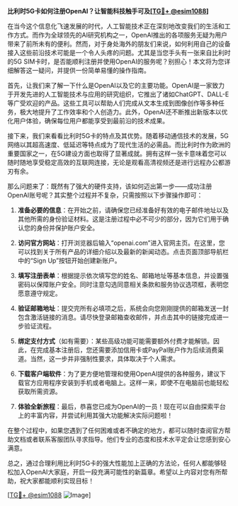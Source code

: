 **比利时5G卡如何注册OpenAI？让智能科技触手可及[[TG💪+ @esim1088](https://t.me/s/esim1088)]**

在当今这个信息化飞速发展的时代，人工智能技术正在深刻地改变我们的生活和工作方式。而作为全球领先的AI研究机构之一，OpenAI推出的各项服务无疑为用户带来了前所未有的便利。然而，对于身处海外的朋友们来说，如何利用自己的设备接入这些前沿技术可能是一个令人头疼的问题。尤其是当您手头有一张来自比利时的5G SIM卡时，是否能顺利注册并使用OpenAI的服务呢？别担心！本文将为您详细解答这一疑问，并提供一份简单易懂的操作指南。

首先，让我们来了解一下什么是OpenAI以及它的主要功能。OpenAI是一家致力于开发先进的人工智能技术与应用的研究组织，它推出了诸如ChatGPT、DALL-E等广受欢迎的产品。这些工具可以帮助人们完成从文本生成到图像创作等多种任务，极大地提升了工作效率和个人创造力。此外，OpenAI还不断推出新版本以优化用户体验，确保每位用户都能享受到最前沿的技术成果。

接下来，我们来看看比利时5G卡的特点及其优势。随着移动通信技术的发展，5G网络以其超高速度、低延迟等特点成为了现代生活的必需品。而比利时作为欧洲的重要国家之一，在5G建设方面也取得了显著成就。拥有这样一张卡意味着您可以随时随地享受稳定高效的互联网连接，无论是观看高清视频还是进行远程办公都游刃有余。

那么问题来了：既然有了强大的硬件支持，该如何迈出第一步——成功注册OpenAI账号呢？其实整个过程并不复杂，只需按照以下步骤操作即可：

1. **准备必要的信息**：在开始之前，请确保您已经准备好有效的电子邮件地址以及其他所需的身份验证材料。这是注册过程中必不可少的部分，因为它们用于确认您的身份并保护账户安全。
   
2. **访问官方网站**：打开浏览器后输入“openai.com”进入官网主页。在这里，您可以找到关于所有产品的详细介绍以及最新的新闻动态。点击页面顶部导航栏中的“Sign Up”按钮开始创建新账户。

3. **填写注册表单**：根据提示依次填写您的姓名、邮箱地址等基本信息，并设置强密码以保障账户安全。同时注意勾选同意相关条款和服务协议选项框，表明您愿意遵守规定。

4. **验证邮箱地址**：提交完所有必填项之后，系统会向您刚刚提供的邮箱发送一封包含激活链接的消息。请尽快登录邮箱查收邮件，并点击其中的链接完成进一步验证流程。

5. **绑定支付方式**（如有需要）：某些高级功能可能需要额外付费才能解锁。因此，在完成基本注册后，您还需要添加信用卡或PayPal账户作为后续消费渠道。当然，这一步并非强制性要求，具体取决于个人需求。

6. **下载客户端软件**：为了更方便地管理和使用OpenAI提供的各种服务，建议下载官方应用程序安装到手机或者电脑上。这样一来，即使不在电脑前也能轻松获取所需资源。

7. **体验全新旅程**：最后，恭喜您已成为OpenAI的一员！现在可以自由探索平台上的丰富内容，并尝试利用其强大功能解决实际问题啦！

在整个过程中，如果您遇到了任何困难或者不确定的地方，都可以随时查阅官方帮助文档或者联系客服团队寻求指导。他们专业的态度和技术水平定会让您感到安心满意。

总之，通过合理利用比利时5G卡的强大性能加上正确的方法论，任何人都能够轻松加入OpenAI大家庭，开启一段充满可能性的新篇章。希望以上内容对您有所帮助，祝大家都能顺利实现目标！

[[TG💪+ @esim1088](https://t.me/s/esim1088) ![Image](https://i.postimg.cc/4NQfJmqS/Snipaste-2025-05-13-00-14-12.png)]